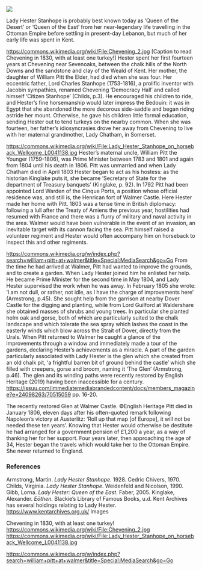 <a href="https://juncture-digital.org"><img src="https://juncture-digital.org/images/ve-button.png"></a>

<param ve-config 
       title="Lady Hester Stanhope (1776-1839)"
       author="Diana Hirst"
       banner="https://stor.artstor.org/stor/2251af4a-a56d-45f0-b9b1-361ba46aaf4d" 
       layout="vertical">
       
<param ve-entity eid="Q736439" title="Ramsgate">


Lady Hester Stanhope is probably best known today as ‘Queen of the Desert’ or ‘Queen of the East’ from her near-legendary life travelling in the Ottoman Empire before settling in present-day Lebanon, but much of her early life was spent in Kent.

https://commons.wikimedia.org/wiki/File:Chevening_2.jpg [Caption to read Chevening in 1830, with at least one turkey!]
Hester spent her first fourteen years at Chevening near Sevenoaks, between the chalk hills of the North Downs and the sandstone and clay of the Weald of Kent. Her mother, the daughter of William Pitt the Elder, had died when she was four. Her eccentric father, Lord Charles Stanhope (1753-1816), a prolific inventor with Jacobin sympathies, renamed Chevening ‘Democracy Hall’ and called himself ‘Citizen Stanhope’ (Childs, p.3). He encouraged his children to ride, and Hester’s fine horsemanship would later impress the Bedouin: it was in Egypt that she abandoned the more decorous side-saddle and began riding astride her mount. Otherwise, he gave his children little formal education, sending Hester out to tend turkeys on the nearby common. When she was fourteen, her father’s idiosyncrasies drove her away from Chevening to live with her maternal grandmother, Lady Chatham, in Somerset. 

https://commons.wikimedia.org/wiki/File:Lady_Hester_Stanhope_on_horseback_Wellcome_L0041138.jpg
Hester’s maternal uncle, William Pitt the Younger (1759-1806), was Prime Minister between 1783 and 1801 and again from 1804 until his death in 1806. Pitt was unmarried and when Lady Chatham died in April 1803 Hester began to act as his hostess: as the historian Kinglake puts it, she became ‘Secretary of State for the department of Treasury banquets’ (Kinglake, p. 92). In 1792 Pitt had been appointed Lord Warden of the Cinque Ports, a position whose official residence was, and still is, the Henrican fort of Walmer Castle. Here Hester made her home with Pitt. 1803 was a tense time in British diplomacy: following a lull after the Treaty of Amiens the previous year, hostilities had resumed with France and there was a flurry of military and naval activity in the area. Walmer would have been vulnerable in the event of an invasion, an inevitable target with its cannon facing the sea. Pitt himself raised a volunteer regiment and Hester would often accompany him on horseback to inspect this and other regiments.

https://commons.wikimedia.org/w/index.php?search=william+pitt+at+walmer&title=Special:MediaSearch&go=Go
From the time he had arrived at Walmer, Pitt had wanted to improve the grounds, and to create a garden. When Lady Hester joined him he enlisted her help. He became Prime Minister for the second time in May 1804, and Lady Hester supervised the work when he was away. In February 1805 she wrote: ‘I am not dull, or rather, not idle, as I have the charge of improvements here’ (Armstrong, p.45). She sought help from the garrison at nearby Dover Castle for the digging and planting, while from Lord Guilford at Waldershare she obtained masses of shrubs and young trees. In particular she planted holm oak and gorse, both of which are particularly suited to the chalk landscape and which tolerate the sea spray which lashes the coast in the easterly winds which blow across the Strait of Dover, directly from the Urals.
When Pitt returned to Walmer he caught a glance of the improvements through a window and immediately made a tour of the gardens, declaring Hester’s achievements as a miracle. A part of the garden particularly associated with Lady Hester is the glen which she created from an old chalk pit, ‘a frightful barren bit of ground behind the castle’ which she filled with creepers, gorse and broom, naming it ‘The Glen’ (Armstrong, p.46). The glen and its winding paths were recently restored by English Heritage (2019) having been inaccessible for a century. https://issuu.com/immediatemediabrandedcontent/docs/members_magazine?e=24098263/70515059 pp. 16-20.
 
The recently restored Glen at Walmer Castle. ©English Heritage
Pitt died in January 1806, eleven days after his often-quoted remark following Napoleon’s victory at Austerlitz: ‘Roll up that map [of Europe], it will not be needed these ten years’. Knowing that Hester would otherwise be destitute he had arranged for a government pension of £1,200 a year, as a way of thanking her for her support. Four years later, then approaching the age of 34, Hester began the travels which would take her to the Ottoman Empire. She never returned to England.

### References

Armstrong, Martin. _Lady Hester Stanhope_. 1928. Cedric Chivers, 1970. 
Childs, Virginia. _Lady Hester Stanhope_. Weidenfeld and Nicolson, 1990.
Gibb, Lorna. _Lady Hester: Queen of the East_. Faber, 2005.
Kinglake, Alexander. _Eōthen._ Blackie’s Library of Famous Books, u.d.
Kent Archives has several holdings relating to Lady Hester. https://www.kentarchives.org.uk/
Images
 
Chevening in 1830, with at least one turkey!
https://commons.wikimedia.org/wiki/File:Chevening_2.jpg
 https://commons.wikimedia.org/wiki/File:Lady_Hester_Stanhope_on_horseback_Wellcome_L0041138.jpg
 
https://commons.wikimedia.org/w/index.php?search=william+pitt+at+walmer&title=Special:MediaSearch&go=Go






